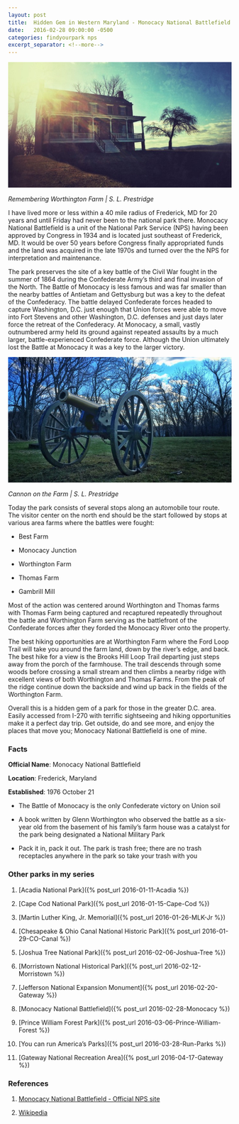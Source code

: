 ```yaml
---
layout: post
title:  Hidden Gem in Western Maryland - Monocacy National Battlefield
date:   2016-02-28 09:00:00 -0500
categories: findyourpark nps
excerpt_separator: <!--more-->
---
```


![](/img/2016-02-28-Worthington-Farm.jpg)

<cite>Remembering Worthington Farm | S. L. Prestridge</cite>

I have lived more or less within a 40 mile radius of Frederick, MD for 20 years and until Friday had never been to the national park there. Monocacy National Battlefield is a unit of the National Park Service (NPS) having been approved by Congress in 1934 and is located just southeast of Frederick, MD. It would be over 50 years before Congress finally appropriated funds and the land was acquired in the late 1970s and turned over the the NPS for interpretation and maintenance.

<!--more-->

The park preserves the site of a key battle of the Civil War fought in the summer of 1864 during the Confederate Army’s third and final invasion of the North. The Battle of Monocacy is less famous and was far smaller than the nearby battles of Antietam and Gettysburg but was a key to the defeat of the Confederacy. The battle delayed Confederate forces headed to capture Washington, D.C. just enough that Union forces were able to move into Fort Stevens and other Washington, D.C. defenses and just days later force the retreat of the Confederacy. At Monocacy, a small, vastly outnumbered army held its ground against repeated assaults by a much larger, battle-experienced Confederate force. Although the Union ultimately lost the Battle at Monocacy it was a key to the larger victory.

![](/img/2016-02-28-Cannon.jpg)

<cite>Cannon on the Farm | S. L. Prestridge</cite>

Today the park consists of several stops along an automobile tour route. The visitor center on the north end should be the start followed by stops at various area farms where the battles were fought:

- Best Farm

- Monocacy Junction

- Worthington Farm

- Thomas Farm

- Gambrill Mill

Most of the action was centered around Worthington and Thomas farms with Thomas Farm being captured and recaptured repeatedly throughout the battle and Worthington Farm serving as the battlefront of the Confederate forces after they forded the Monocacy River onto the property.

The best hiking opportunities are at Worthington Farm where the Ford Loop Trail will take you around the farm land, down by the river’s edge, and back. The best hike for a view is the Brooks Hill Loop Trail departing just steps away from the porch of the farmhouse. The trail descends through some woods before crossing a small stream and then climbs a nearby ridge with excellent views of both Worthington and Thomas Farms. From the peak of the ridge continue down the backside and wind up back in the fields of the Worthington Farm.

Overall this is a hidden gem of a park for those in the greater D.C. area. Easily accessed from I-270 with terrific sightseeing and hiking opportunities make it a perfect day trip.
Get outside, do and see more, and enjoy the places that move you; Monocacy National Battlefield is one of mine.


### Facts

**Official Name**: Monocacy National Battlefield

**Location**: Frederick, Maryland

**Established**: 1976 October 21

- The Battle of Monocacy is the only Confederate victory on Union soil

- A book written by Glenn Worthington who observed the battle as a six-year old from the basement of his family’s farm house was a catalyst for the park being designated a National Military Park

- Pack it in, pack it out. The park is trash free; there are no trash receptacles anywhere in the park so take your trash with you


### Other parks in my series

1. [Acadia National Park]({% post_url 2016-01-11-Acadia %})

2. [Cape Cod National Park]({% post_url 2016-01-15-Cape-Cod %})

3. [Martin Luther King, Jr. Memorial]({% post_url 2016-01-26-MLK-Jr %})

4. [Chesapeake & Ohio Canal National Historic Park]({% post_url 2016-01-29-CO-Canal %})

5. [Joshua Tree National Park]({% post_url 2016-02-06-Joshua-Tree %})

6. [Morristown National Historical Park]({% post_url 2016-02-12-Morristown %})

7. [Jefferson National Expansion Monument]({% post_url 2016-02-20-Gateway %})

8. [Monocacy National Battlefield]({% post_url 2016-02-28-Monocacy %})

9. [Prince William Forest Park]({% post_url 2016-03-06-Prince-William-Forest %})

10. [You can run America’s Parks]({% post_url 2016-03-28-Run-Parks %})

11. [Gateway National Recreation Area]({% post_url 2016-04-17-Gateway %})


### References

1. [Monocacy National Battlefield - Official NPS site](http://www.nps.gov/mono/index.htm)

2. [Wikipedia](https://en.wikipedia.org/wiki/Monocacy_National_Battlefield)